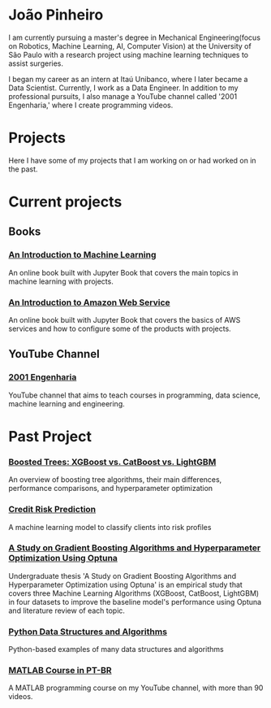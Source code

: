 # João Pinheiro
I am currently pursuing a master's degree in Mechanical Engineering(focus on Robotics, Machine Learning, AI, Computer Vision) at the University of São Paulo with a research project using machine learning techniques to assist surgeries.

I began my career as an intern at Itaú Unibanco, where I later became a Data Scientist. Currently, I work as a Data Engineer. In addition to my professional pursuits, I also manage a YouTube channel called '2001 Engenharia,' where I create programming videos.

# Projects
Here I have some of my projects that I am working on or had worked on in the past.


# Current projects

## Books
### [An Introduction to Machine Learning](https://joaomh.github.io/ml-book/intro.html)
An online book built with Jupyter Book that covers the main topics in machine learning with projects.
### [An Introduction to Amazon Web Service](https://joaomh.github.io/aws-book/intro.html)
An online book built with Jupyter Book that covers the basics of AWS services and how to configure some of the products with projects.
## YouTube Channel 
### [2001 Engenharia](https://www.youtube.com/@2001Engenharia)
YouTube channel that aims to teach courses in programming, data science, machine learning and engineering.

# Past Project
### [Boosted Trees: XGBoost vs. CatBoost vs. LightGBM](https://joaomh.github.io/projects/2023-10-01-catboost-lgbm-xgboost/main.html)
An overview of boosting tree algorithms, their main differences, performance comparisons, and hyperparameter optimization
### [Credit Risk Prediction](https://joaomh.github.io/projects/2023-09-20-banking-risk-predict/main.html)
A machine learning model to classify clients into risk profiles
### [A Study on Gradient Boosting Algorithms and Hyperparameter Optimization Using Optuna](https://github.com/joaomh/study_boosting_optuna_USP_undergraduate_thesis?tab=readme-ov-file#a-study-on-gradient-boosting-algorithms-and-hyperparameter-optimization-using-optuna)
Undergraduate thesis 'A Study on Gradient Boosting Algorithms and Hyperparameter Optimization using Optuna' is an empirical study that covers three Machine Learning Algorithms (XGBoost, CatBoost, LightGBM) in four datasets to improve the baseline model's performance using Optuna and literature review of each topic.
### [Python Data Structures and Algorithms](https://github.com/joaomh/python-data-structures-and-algorithms)
Python-based examples of many data structures and algorithms
### [MATLAB Course in PT-BR](https://www.youtube.com/watch?v=da0qJnleaEQ&list=PLE1UtdMhwaEobcUPjpo27o5HxeBSYjLEs)
A MATLAB programming course on my YouTube channel, with more than 90 videos.
